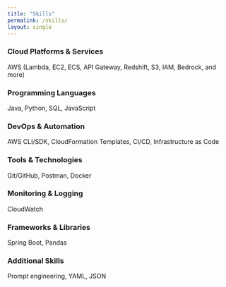 ```yaml
---
title: "Skills"
permalink: /skills/
layout: single
---
```


### Cloud Platforms & Services
AWS (Lambda, EC2, ECS, API Gateway, Redshift, S3, IAM, Bedrock, and more)

### Programming Languages
Java, Python, SQL, JavaScript

### DevOps & Automation
AWS CLI/SDK, CloudFormation Templates, CI/CD, Infrastructure as Code

### Tools & Technologies
Git/GitHub, Postman, Docker

### Monitoring & Logging
CloudWatch

### Frameworks & Libraries
Spring Boot, Pandas

### Additional Skills
Prompt engineering, YAML, JSON
